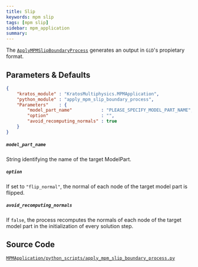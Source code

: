 ```yaml
---
title: Slip
keywords: mpm slip
tags: [mpm slip]
sidebar: mpm_application
summary: 
---
```


The [`ApplyMPMSlipBoundaryProcess`](https://github.com/KratosMultiphysics/Kratos/blob/master/applications/MPMApplication/python_scripts/apply_mpm_slip_boundary_process.py) generates an output in `GiD`'s propietary format.

## Parameters & Defaults

```json
{
    "kratos_module" : "KratosMultiphysics.MPMApplication",
    "python_module" : "apply_mpm_slip_boundary_process",
    "Parameters"    : {
        "model_part_name"           : "PLEASE_SPECIFY_MODEL_PART_NAME",
        "option"                    : "",
        "avoid_recomputing_normals" : true
    }
}
```

##### `model_part_name`
String identifying the name of the target ModelPart.

##### `option`
If set to `"flip_normal"`, the normal of each node of the target model part is flipped.

##### `avoid_recomputing_normals`
If `false`, the process recomputes the normals of each node of the target model part in the initialization of every solution step.

## Source Code

[<i class="fa fa-github"></i> `MPMApplication/python_scripts/apply_mpm_slip_boundary_process.py`](https://github.com/KratosMultiphysics/Kratos/blob/master/applications/MPMApplication/python_scripts/apply_mpm_slip_boundary_process.py)

